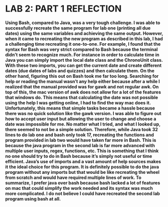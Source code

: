 
# LAB 2: PART 1 REFLECTION

**Using Bash, compared to Java, was a very tough challenge. I was able to successfully recreate the same program for lab one (printing all due dates) using the same variables and achieving the same output. However, when it came to recreating the new program as described in this lab, I had a challenging time recreating it one-to-one. For example, I found that the syntax for Bash was very strict compared to Bash because the terminal didn’t seem to recognize much. For instance in order to calculate time in Java you can simply import the local date class and the ChronoUnit class. With these two imports, you can get the current date and create different dates (due dates of labs and quizzes) and then calculate them. On the other hand, figuring this out on Bash took me far too long. Searching for help or reading the manual wasn’t any help either because after a while I realized that the manual provided was for gawk and not regular awk. On top of this, the mac version of awk does not allow for a lot of the features that windows do. This means that calculating the date was not possible using the help I was getting online, I had to find the way mac does it. Unfortunately, this means that simple tasks became a hassle because there was no quick solution like the gawk version. I was able to figure out how to accept user input but allowing the user to change and choose a date was impossible for me. No matter what I tried, and what I looked up, there seemed to not be a simple solution. Therefore, while Java took 32 lines to do lab one and bash only took 17, recreating the functions and program provided in lab two would have taken far more in Bash. This is because the java program in the second lab is far more advanced with multiple user inputs, regex, functions, etc. This is something that I think no one should try to do in Bash because it’s simply not useful or time efficient. Java’s use of imports and a vast amount of help sources makes it the ideal choice for this program. It is definitely possible to do the java program without any imports but that would be like recreating the wheel from scratch and would have required multiple lines of work. To summarize, I prefer java over bash because bash lacked a lot of features on mac that could simplify the work needed and its syntax was much more complicated. I do not believe I could have recreated the second lab program using bash at all.**
